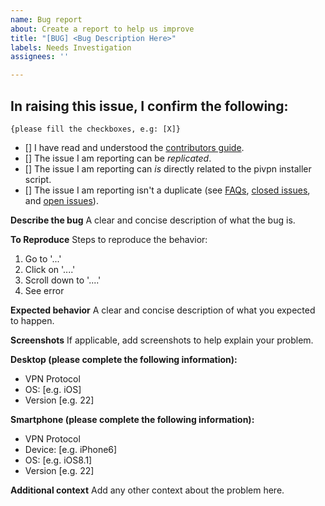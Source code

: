 ```yaml
---
name: Bug report
about: Create a report to help us improve
title: "[BUG] <Bug Description Here>"
labels: Needs Investigation
assignees: ''

---
```


## In raising this issue, I confirm the following: 

`{please fill the checkboxes, e.g: [X]}`

- [] I have read and understood the [contributors guide](https://github.com/pivpn/pivpn/blob/master/CONTRIBUTING.md).
- [] The issue I am reporting can be *replicated*.
- [] The issue I am reporting can *is* directly related to the pivpn installer script.
- [] The issue I am reporting isn't a duplicate (see [FAQs](https://github.com/pivpn/pivpn/wiki/FAQ), [closed issues](https://github.com/pivpn/pivpn/issues?q=is%3Aissue+sort%3Aupdated-desc+is%3Aclosed), and [open issues](https://github.com/pivpn/pivpn/issues?q=is%3Aissue+sort%3Aupdated-desc+is%3Aopen)).

**Describe the bug**
A clear and concise description of what the bug is.

**To Reproduce**
Steps to reproduce the behavior:
1. Go to '...'
2. Click on '....'
3. Scroll down to '....'
4. See error

**Expected behavior**
A clear and concise description of what you expected to happen.

**Screenshots**
If applicable, add screenshots to help explain your problem.

**Desktop (please complete the following information):**
 - VPN Protocol
 - OS: [e.g. iOS]
 - Version [e.g. 22]

**Smartphone (please complete the following information):**
 - VPN Protocol
 - Device: [e.g. iPhone6]
 - OS: [e.g. iOS8.1]
 - Version [e.g. 22]

**Additional context**
Add any other context about the problem here.
